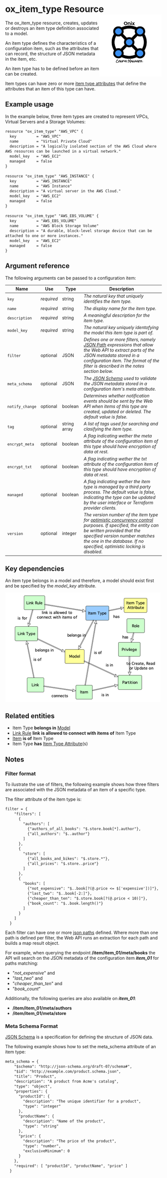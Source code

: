 # ox_item_type Resource <img src="../../../docs/pics/ox.png" width="200" height="200" align="right">

The ox_item_type resource, creates, updates or destroys an item type definition associated to a model.

An item type defines the characteristics of a configuration item, such as the attributes that can record, the structure of JSON metadata in the item, etc.

An item type has to be defined before an item can be created.

Item types can have zero or more [item type attributes](ox_item_type_attribute.md) that define the attributes that an item of this type can have.

## Example usage

In the example below, three item types are created to represent VPCs, Virtual Servers and a Storage Volumes:

```hcl
resource "ox_item_type" "AWS_VPC" {
  key         = "AWS_VPC"
  name        = "Virtual Private Cloud"
  description = "A logically isolated section of the AWS Cloud where AWS resources can be launched in a virtual network."
  model_key   = "AWS_EC2"
  managed     = false
}

resource "ox_item_type" "AWS_INSTANCE" {
  key         = "AWS_INSTANCE"
  name        = "AWS Instance"
  description = "A virtual server in the AWS Cloud."
  model_key   = "AWS_EC2"
  managed     = false
}

resource "ox_item_type" "AWS_EBS_VOLUME" {
  key         = "AWS_EBS_VOLUME"
  name        = "AWS Block Storage Volume"
  description = "A durable, block-level storage device that can be attached to one or more instances."
  model_key   = "AWS_EC2"
  managed     = false
}
```

## Argument reference

The following arguments can be passed to a configuration item:

| Name | Use | Type |  Description |
|---|---|---|---|
| `key` | *required* | string | *The natural key that uniquely identifies the item type.* |
| `name`| *required* | string | *The display name for the item type.* |
| `description`| *required* | string | *A meaningful description for the item type.* |
| `model_key` | *required* | string | *The natural key uniquely identofying the model this item type is part of.* |
| `filter`| optional | JSON | *Defines one or more filters, namely [JSON Path](https://goessner.net/articles/JsonPath/) expressions that allow the Web API to extract parts of the JSON metadata stored in a configuration item. The format of the filter is described in the notes section below.* |
| `meta_schema` | optional | JSON | *The [JSON Schema](https://json-schema.org/) used to validate the JSON metadata stored in a configuration item's meta attribute.* |
| `notify_change` | optional | boolean | *Determines whether notification events should be sent by the Web API when items of this type are created, updated or deleted. The default value is false.* |
| `tag` | optional | string array | *A list of tags used for searching and clasifying the item type.* |
| `encrypt_meta` | optional | boolean | *A flag indicating wether the meta attribute of the configuration item of this type should have encryption of data at rest.* |
| `encrypt_txt` | optional | boolean | *A flag indicating wether the txt attribute of the configuration item of this type should have encryption of data at rest.* |
| `managed` | optional | boolean | *A flag indicating wether the item type is managed by a third party process. The default value is false, indicating the type can be updated by the user interface or Terraform provider clients.* |
| `version` | optional | integer | *The version number of the item type for [optimistic concurrency control](https://en.wikipedia.org/wiki/Optimistic_concurrency_control) purposes. If specified, the entity can be written provided that the specified version number matches the one in the database. If no specified, optimistic locking is disabled.* |

## Key dependencies

An item type belongs in a model and therefore, a model should exist first and be specified by the *model_key* attribute.

![Item Type](../pics/item_type.png)

## Related entities

- Item Type **belongs in** [Model](ox_model.md)
- [Link Rule](ox_link_rule.md) **link is allowed to connect with items of** Item Type
- [Item](ox_item.md) **is of** Item Type
- Item Type **has** [Item Type Attribute](ox_item_type_attribute.md)(s)

## Notes

### Filter format

To ilustrate the use of filters, the following example shows how three filters are associated with the JSON metadata of an item of a specific type. 

The filter attribute of the item type is:

```hcl
filter = {
    "filters": [
      {
        "authors": [
          {"authors_of_all_books": "$.store.book[*].author"},
          {"all_authors": "$..author"}
        ]
      },
      {
        "store": [
          {"all_books_and_bikes": "$.store.*"},
          {"all_prices": "$.store..price"}
        ]
      },
      {
        "books": [
          {"not_expensive": "$..book[?(@.price <= $['expensive'])]"},
          {"last_two": "$..book[-2:]"},
          {"cheaper_than_ten": "$.store.book[?(@.price < 10)]"},
          {"book_count": "$..book.length()"}
        ]
      }
    ]
  }
```

Each filter can have one or more [json paths](https://goessner.net/articles/JsonPath/) defined. Where more than one path is defined per filter, the Web API runs an extraction for each path and builds a map result object.

For example, when querying the endpoint **/item/item_01/meta/books** the API will search on the JSON metadata of the configuration item ***item_01*** for paths matching:

- "*not_expensive*" and
- "*last_two*" and
- "*cheaper_than_ten*" and
- "*book_count*"

Additionally, the following queries are also available on ***item_01***:

- **/item/item_01/meta/authors**
- **/item/item_01/meta/store**
  
### Meta Schema Format

[JSON Schema](https://json-schema.org/draft/2019-09/json-schema-validation.html) is a specification for defining the structure of JSON data.

The following example shows how to set the meta_schema attribute of an item type:

```hcl
meta_schema = {
    "$schema": "http://json-schema.org/draft-07/schema#",
    "$id": "http://example.com/product.schema.json",
    "title": "Product",
    "description": "A product from Acme's catalog",
    "type": "object",
    "properties": {
      "productId": {
        "description": "The unique identifier for a product",
        "type": "integer"
      },
      "productName": {
        "description": "Name of the product",
        "type": "string"
      },
      "price": {
        "description": "The price of the product",
        "type": "number",
        "exclusiveMinimum": 0
      }
    },
    "required": [ "productId", "productName", "price" ]
  }
  ```